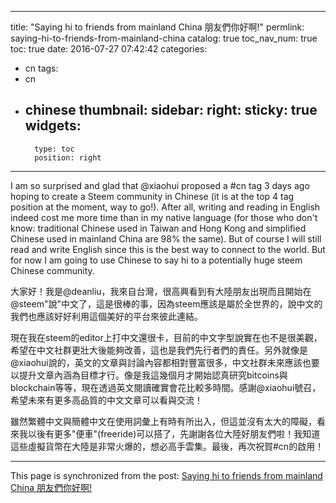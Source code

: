 
---
title: "Saying hi to friends from mainland China 朋友們你好啊!"
permlink: saying-hi-to-friends-from-mainland-china
catalog: true
toc_nav_num: true
toc: true
date: 2016-07-27 07:42:42
categories:
- cn
tags:
- cn
- chinese
thumbnail: 
sidebar:
    right:
        sticky: true
widgets:
    -
        type: toc
        position: right
---


<p>I am so surprised and glad that @xiaohui proposed a #cn tag 3 days ago hoping to create a Steem community in Chinese (it is at the top 4 tag position at the moment, way to go!). After all, writing and reading in English indeed cost me more time than in my native language (for those who don't know: traditional Chinese used in Taiwan and Hong Kong and simplified Chinese used in mainland China are 98% the same). But of course I will still read and write English since this is the best way to connect to the world. But for now I am going to use Chinese to say hi to a potentially huge steem Chinese community. </p>
<p>大家好！我是@deanliu，我來自台灣，很高興看到有大陸朋友出現而且開始在@steem&quot;說&quot;中文了，這是很棒的事，因為steem應該是屬於全世界的，說中文的我們也應該好好利用這個美好的平台來彼此連結。</p>
<p>現在我在steem的editor上打中文還很卡，目前的中文字型說實在也不是很美觀，希望在中文社群更壯大後能夠改善，這也是我們先行者們的責任。另外就像是@xiaohui說的，英文的文章與討論內容都相對豐富很多，中文社群未來應該也要以提升文章內涵為目標才行。像是我這幾個月才開始認真研究bitcoins與blockchain等等，現在透過英文閱讀確實會花比較多時間。感謝@xiaohui號召，希望未來有更多高品質的中文文章可以看與交流！</p>
<p>雖然繁體中文與簡體中文在使用詞彙上有時有所出入，但這並沒有太大的障礙，看來我以後有更多&quot;便車&quot;(freeride)可以搭了，先謝謝各位大陸好朋友們啦！我知道這些虛擬貨幣在大陸是非常火爆的，想必高手雲集。最後，再次祝賀#cn的啟用！</p>

- - -

This page is synchronized from the post: [Saying hi to friends from mainland China 朋友們你好啊!](https://steemit.com/@deanliu/saying-hi-to-friends-from-mainland-china)
